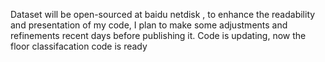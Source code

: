 Dataset will be open-sourced at baidu netdisk , to enhance the readability and presentation of my code, I plan to make some adjustments and refinements recent days before publishing it.
Code is updating, now the floor classifacation code is ready
